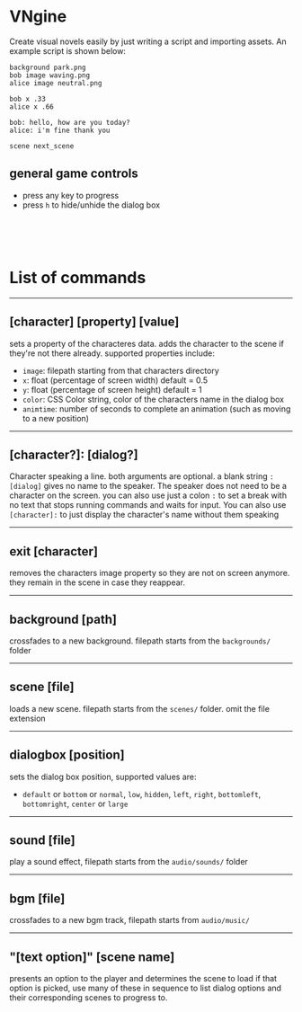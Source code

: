 # VNgine
Create visual novels easily by just writing a script and importing assets. An example script is shown below:

```
background park.png
bob image waving.png
alice image neutral.png

bob x .33
alice x .66

bob: hello, how are you today?
alice: i'm fine thank you 

scene next_scene
```


## general game controls
- press any key to progress
- press `h` to hide/unhide the dialog box
<br />
<br />
<br />

# List of commands
---
## [character] [property] [value]
sets a property of the characteres data. adds the character to the scene if they're not there already. supported properties include:
- `image`: filepath starting from that characters directory
- `x`: float (percentage of screen width) default = 0.5
- `y`: float (percentage of screen height) default = 1
- `color`: CSS Color string, color of the characters name in the dialog box
- `animtime`: number of seconds to complete an animation (such as moving to a new position)

---

## [character?]: [dialog?]
Character speaking a line. both arguments are optional. a blank string `: [dialog]` gives no name to the speaker. The speaker does not need to be a character on the screen. you can also use just a colon `:` to set a break with no text that stops running commands and waits for input. You can also use `[character]:` to just display the character's name without them speaking

---
## exit [character]
removes the characters image property so they are not on screen anymore. they remain in the scene in case they reappear.

---
## background [path]
crossfades to a new background. filepath starts from the `backgrounds/` folder

---
## scene [file]
loads a new scene. filepath starts from the `scenes/` folder. omit the file extension

---
## dialogbox [position]
sets the dialog box position, supported values are:
- `default` or `bottom` or `normal`, `low`, `hidden`, `left`, `right`, `bottomleft`, `bottomright`, `center` or `large`

---
## sound [file]
play a sound effect, filepath starts from the `audio/sounds/` folder

---
## bgm [file]
crossfades to a new bgm track, filepath starts from `audio/music/`

---
## "[text option]" [scene name]
presents an option to the player and determines the scene to load if that option is picked, use many of these in sequence to list dialog options and their corresponding scenes to progress to.
